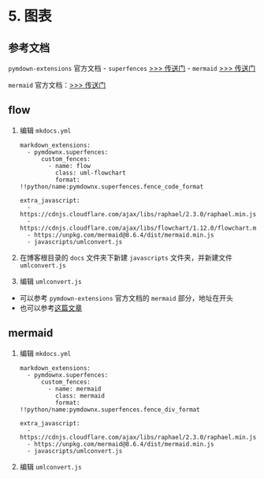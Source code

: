# 5. 图表

## 参考文档

`pymdown-extensions` 官方文档
    - `superfences` <a href="https://facelessuser.github.io/pymdown-extensions/extensions/superfences/" target="_blank">>>> 传送门</a>
    - `mermaid` <a href="https://facelessuser.github.io/pymdown-extensions/extras/mermaid/" target="_blank">>>> 传送门</a>

`mermaid` 官方文档：<a href="https://mermaid-js.github.io/mermaid/#/" target="_blank">>>> 传送门</a>

## flow

1. 编辑 `mkdocs.yml`

    ```
    markdown_extensions:
      - pymdownx.superfences:
          custom_fences:
            - name: flow
              class: uml-flowchart
              format: !!python/name:pymdownx.superfences.fence_code_format

    extra_javascript:
      - https://cdnjs.cloudflare.com/ajax/libs/raphael/2.3.0/raphael.min.js
      - https://cdnjs.cloudflare.com/ajax/libs/flowchart/1.12.0/flowchart.min.js
      - https://unpkg.com/mermaid@8.6.4/dist/mermaid.min.js
      - javascripts/umlconvert.js
    ```

2. 在博客根目录的 `docs` 文件夹下新建 `javascripts` 文件夹，并新建文件 `umlconvert.js`
3. 编辑 `umlconvert.js`
  - 可以参考 `pymdown-extensions` 官方文档的 `mermaid` 部分，地址在开头
  - 也可以参考<a href="https://my.oschina.net/u/3465063/blog/895151" target="_blank">这篇文章</a>

## mermaid

1. 编辑 `mkdocs.yml`

    ```
    markdown_extensions:
      - pymdownx.superfences:
          custom_fences:
            - name: mermaid
              class: mermaid
              format: !!python/name:pymdownx.superfences.fence_div_format

    extra_javascript:
      - https://cdnjs.cloudflare.com/ajax/libs/raphael/2.3.0/raphael.min.js
      - https://unpkg.com/mermaid@8.6.4/dist/mermaid.min.js
      - javascripts/umlconvert.js
    ```

2. 编辑 `umlconvert.js`
